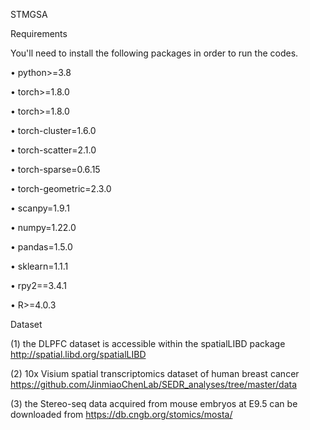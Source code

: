 STMGSA

Requirements

You'll need to install the following packages in order to run the codes.

• python>=3.8

• torch>=1.8.0

• torch>=1.8.0

• torch-cluster=1.6.0

• torch-scatter=2.1.0

• torch-sparse=0.6.15

• torch-geometric=2.3.0

• scanpy=1.9.1

• numpy=1.22.0

• pandas=1.5.0

• sklearn=1.1.1

• rpy2==3.4.1

• R>=4.0.3

Dataset

(1) the DLPFC dataset is accessible within the spatialLIBD package http://spatial.libd.org/spatialLIBD

(2) 10x Visium spatial transcriptomics dataset of human breast cancer https://github.com/JinmiaoChenLab/SEDR_analyses/tree/master/data

(3) the Stereo-seq data acquired from mouse embryos at E9.5 can be downloaded from https://db.cngb.org/stomics/mosta/
